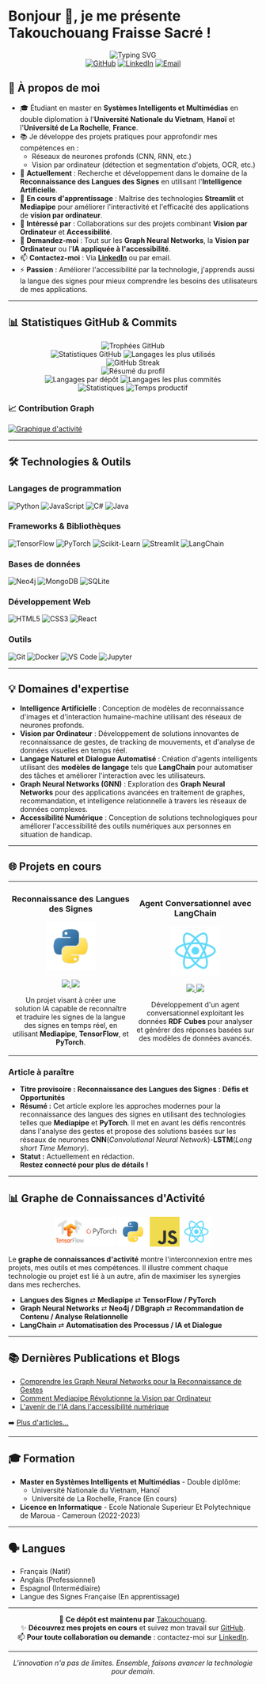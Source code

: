 # Bonjour 👋, je me présente Takouchouang Fraisse Sacré !

<div align="center">
  <img src="https://readme-typing-svg.herokuapp.com?font=Fira+Code&weight=600&size=24&duration=3000&pause=1000&color=A63DF7&width=435&lines=Étudiant+en+Master;Vision+par+Ordinateur;Reconnaissance+des+Langues+des+Signes;Intelligence+Artificielle" alt="Typing SVG" />
</div>

<div align="center">
  <a href="https://github.com/Takouchouang"><img src="https://img.shields.io/badge/GitHub-100000?style=for-the-badge&logo=github&logoColor=white" alt="GitHub"/></a>
  <a href="https://www.linkedin.com/in/takouchouang-fraisse-sacre-a0761a312/"><img src="https://img.shields.io/badge/LinkedIn-0077B5?style=for-the-badge&logo=linkedin&logoColor=white" alt="LinkedIn"/></a>
  <a href="mailto:votre.email@example.com"><img src="https://img.shields.io/badge/Email-D14836?style=for-the-badge&logo=gmail&logoColor=white" alt="Email"/></a>
</div>

## 🚀 À propos de moi

- 🎓 Étudiant en master en **Systèmes Intelligents et Multimédias** en double diplomation à l'**Université Nationale du Vietnam**, **Hanoï** et l'**Université de La Rochelle**, **France**.
- 📚 Je développe des projets pratiques pour approfondir mes compétences en :
  - Réseaux de neurones profonds (CNN, RNN, etc.)
  - Vision par ordinateur (détection et segmentation d'objets, OCR, etc.)
- 🔭 **Actuellement** : Recherche et développement dans le domaine de la **Reconnaissance des Langues des Signes** en utilisant l'**Intelligence Artificielle**.
- 🌱 **En cours d'apprentissage** : Maîtrise des technologies **Streamlit** et **Mediapipe** pour améliorer l'interactivité et l'efficacité des applications de **vision par ordinateur**.
- 👯 **Intéressé par** : Collaborations sur des projets combinant **Vision par Ordinateur** et **Accessibilité**.
- 💬 **Demandez-moi** : Tout sur les **Graph Neural Networks**, la **Vision par Ordinateur** ou l'**IA appliquée à l'accessibilité**.
- 📫 **Contactez-moi** : Via [**LinkedIn**](https://www.linkedin.com/in/takouchouang-fraisse-sacre-a0761a312/) ou par email.
- ⚡ **Passion** : Améliorer l'accessibilité par la technologie, j'apprends aussi la langue des signes pour mieux comprendre les besoins des utilisateurs de mes applications.

---

## 📊 Statistiques GitHub & Commits

<div align="center">
  <img src="https://github-profile-trophy.vercel.app/?username=Takouchouang&theme=radical&no-frame=true&row=1&column=7" alt="Trophées GitHub" />
</div>

<div align="center">
  <img height="180em" src="https://github-readme-stats.vercel.app/api?username=Takouchouang&show_icons=true&count_private=true&include_all_commits=true&theme=radical" alt="Statistiques GitHub" />
  <img height="180em" src="https://github-readme-stats.vercel.app/api/top-langs/?username=Takouchouang&layout=compact&theme=radical" alt="Langages les plus utilisés" />
</div>

<div align="center">
  <img src="https://github-readme-streak-stats.herokuapp.com/?user=Takouchouang&theme=radical" alt="GitHub Streak" />
</div>

<div align="center">
  <img src="https://github-profile-summary-cards.vercel.app/api/cards/profile-details?username=Takouchouang&theme=radical" alt="Résumé du profil" />
</div>

<div align="center">
  <img src="https://github-profile-summary-cards.vercel.app/api/cards/repos-per-language?username=Takouchouang&theme=radical" alt="Langages par dépôt" />
  <img src="https://github-profile-summary-cards.vercel.app/api/cards/most-commit-language?username=Takouchouang&theme=radical" alt="Langages les plus commités" />
</div>

<div align="center">
  <img src="https://github-profile-summary-cards.vercel.app/api/cards/stats?username=Takouchouang&theme=radical" alt="Statistiques" />
  <img src="https://github-profile-summary-cards.vercel.app/api/cards/productive-time?username=Takouchouang&theme=radical" alt="Temps productif" />
</div>

### 📈 Contribution Graph

[![Graphique d'activité](https://activity-graph.herokuapp.com/graph?username=Takouchouang&theme=react-dark&area=true&hide_border=true)](https://github.com/ashutosh00710/github-readme-activity-graph)

---

## 🛠️ Technologies & Outils

### Langages de programmation
![Python](https://img.shields.io/badge/Python-3776AB?style=for-the-badge&logo=python&logoColor=white)
![JavaScript](https://img.shields.io/badge/JavaScript-F7DF1E?style=for-the-badge&logo=javascript&logoColor=black)
![C#](https://img.shields.io/badge/C%23-239120?style=for-the-badge&logo=c-sharp&logoColor=white)
![Java](https://img.shields.io/badge/Java-ED8B00?style=for-the-badge&logo=openjdk&logoColor=white)

### Frameworks & Bibliothèques
![TensorFlow](https://img.shields.io/badge/TensorFlow-FF6F00?style=for-the-badge&logo=tensorflow&logoColor=white)
![PyTorch](https://img.shields.io/badge/PyTorch-EE4C2C?style=for-the-badge&logo=pytorch&logoColor=white)
![Scikit-Learn](https://img.shields.io/badge/scikit_learn-F7931E?style=for-the-badge&logo=scikit-learn&logoColor=white)
![Streamlit](https://img.shields.io/badge/Streamlit-FF4B4B?style=for-the-badge&logo=Streamlit&logoColor=white)
![LangChain](https://img.shields.io/badge/LangChain-00873C?style=for-the-badge&logo=chainlink&logoColor=white)

### Bases de données
![Neo4j](https://img.shields.io/badge/Neo4j-008CC1?style=for-the-badge&logo=neo4j&logoColor=white)
![MongoDB](https://img.shields.io/badge/MongoDB-4EA94B?style=for-the-badge&logo=mongodb&logoColor=white)
![SQLite](https://img.shields.io/badge/SQLite-07405E?style=for-the-badge&logo=sqlite&logoColor=white)

### Développement Web
![HTML5](https://img.shields.io/badge/HTML5-E34F26?style=for-the-badge&logo=html5&logoColor=white)
![CSS3](https://img.shields.io/badge/CSS3-1572B6?style=for-the-badge&logo=css3&logoColor=white)
![React](https://img.shields.io/badge/React-20232A?style=for-the-badge&logo=react&logoColor=61DAFB)

### Outils
![Git](https://img.shields.io/badge/GIT-E44C30?style=for-the-badge&logo=git&logoColor=white)
![Docker](https://img.shields.io/badge/Docker-2CA5E0?style=for-the-badge&logo=docker&logoColor=white)
![VS Code](https://img.shields.io/badge/VSCode-0078D4?style=for-the-badge&logo=visual%20studio%20code&logoColor=white)
![Jupyter](https://img.shields.io/badge/Jupyter-F37626.svg?&style=for-the-badge&logo=Jupyter&logoColor=white)

---

## 💡 Domaines d'expertise

- **Intelligence Artificielle** : Conception de modèles de reconnaissance d'images et d'interaction humaine-machine utilisant des réseaux de neurones profonds.
- **Vision par Ordinateur** : Développement de solutions innovantes de reconnaissance de gestes, de tracking de mouvements, et d'analyse de données visuelles en temps réel.
- **Langage Naturel et Dialogue Automatisé** : Création d'agents intelligents utilisant des **modèles de langage** tels que **LangChain** pour automatiser des tâches et améliorer l'interaction avec les utilisateurs.
- **Graph Neural Networks (GNN)** : Exploration des **Graph Neural Networks** pour des applications avancées en traitement de graphes, recommandation, et intelligence relationnelle à travers les réseaux de données complexes.
- **Accessibilité Numérique** : Conception de solutions technologiques pour améliorer l'accessibilité des outils numériques aux personnes en situation de handicap.

---

## 🌐 Projets en cours

<div align="center">
  <table>
    <tr>
      <td width="50%">
        <h3 align="center">Reconnaissance des Langues des Signes</h3>
        <div align="center">
          <a href="https://github.com/Takouchouang/sign-language-recognition" target="_blank">
            <img src="https://raw.githubusercontent.com/github/explore/80688e429a7d4ef2fca1e82350fe8e3517d3494d/topics/python/python.png" width="100" alt="Projet Reconnaissance des Langues des Signes"/>
          </a>
          <p>
            <a href="https://github.com/Takouchouang/sign-language-recognition" target="_blank">
              <img src="https://img.shields.io/badge/CODE-ff9?style=for-the-badge&logo=github&logoColor=black"/>
            </a>
            <a href="https://github.com/Takouchouang/sign-language-recognition" target="_blank">
              <img src="https://img.shields.io/badge/DEMO-39FF14?style=for-the-badge&logo=github&logoColor=black"/>
            </a>
          </p>
          <p>Un projet visant à créer une solution IA capable de reconnaître et traduire les signes de la langue des signes en temps réel, en utilisant <strong>Mediapipe</strong>, <strong>TensorFlow</strong>, et <strong>PyTorch</strong>.</p>
        </div>
      </td>
      <td width="50%">
        <h3 align="center">Agent Conversationnel avec LangChain</h3>
        <div align="center">
          <a href="https://github.com/Takouchouang/langchain-agent" target="_blank">
            <img src="https://raw.githubusercontent.com/github/explore/80688e429a7d4ef2fca1e82350fe8e3517d3494d/topics/react/react.png" width="100" alt="Agent Conversationnel"/>
          </a>
          <p>
            <a href="https://github.com/Takouchouang/langchain-agent" target="_blank">
              <img src="https://img.shields.io/badge/CODE-ff9?style=for-the-badge&logo=github&logoColor=black"/>
            </a>
            <a href="https://github.com/Takouchouang/langchain-agent" target="_blank">
              <img src="https://img.shields.io/badge/DEMO-39FF14?style=for-the-badge&logo=github&logoColor=black"/>
            </a>
          </p>
          <p>Développement d'un agent conversationnel exploitant les données <strong>RDF Cubes</strong> pour analyser et générer des réponses basées sur des modèles de données avancés.</p>
        </div>
      </td>
    </tr>
  </table>
</div>

### **Article à paraître**
- **Titre provisoire :** **Reconnaissance des Langues des Signes** : **Défis et Opportunités**  
- **Résumé :** Cet article explore les approches modernes pour la reconnaissance des langues des signes en utilisant des technologies telles que **Mediapipe** et **PyTorch**. Il met en avant les défis rencontrés dans l'analyse des gestes et propose des solutions basées sur les réseaux de neurones **CNN**(*Convolutional Neural Network*)-**LSTM**(*Long short Time Memory*).  
- **Statut :** Actuellement en rédaction.  
**Restez connecté pour plus de détails !**

---

## 📊 Graphe de Connaissances d'Activité

<div align="center">
  <img src="https://raw.githubusercontent.com/github/explore/80688e429a7d4ef2fca1e82350fe8e3517d3494d/topics/tensorflow/tensorflow.png" width="60" alt="TensorFlow"/>
  <img src="https://raw.githubusercontent.com/github/explore/80688e429a7d4ef2fca1e82350fe8e3517d3494d/topics/pytorch/pytorch.png" width="60" alt="PyTorch"/>
  <img src="https://raw.githubusercontent.com/github/explore/80688e429a7d4ef2fca1e82350fe8e3517d3494d/topics/python/python.png" width="60" alt="Python"/>
  <img src="https://raw.githubusercontent.com/github/explore/80688e429a7d4ef2fca1e82350fe8e3517d3494d/topics/javascript/javascript.png" width="60" alt="JavaScript"/>
  <img src="https://raw.githubusercontent.com/github/explore/80688e429a7d4ef2fca1e82350fe8e3517d3494d/topics/react/react.png" width="60" alt="React"/>
</div>

Le **graphe de connaissances d'activité** montre l'interconnexion entre mes projets, mes outils et mes compétences. Il illustre comment chaque technologie ou projet est lié à un autre, afin de maximiser les synergies dans mes recherches.

- **Langues des Signes** ⇄ **Mediapipe** ⇄ **TensorFlow / PyTorch**
- **Graph Neural Networks** ⇄ **Neo4j / DBgraph** ⇄ **Recommandation de Contenu / Analyse Relationnelle**
- **LangChain** ⇄ **Automatisation des Processus / IA et Dialogue**

---

## 📚 Dernières Publications et Blogs

<!-- BLOG-POST-LIST:START -->
- [Comprendre les Graph Neural Networks pour la Reconnaissance de Gestes](https://github.com/Takouchouang)
- [Comment Mediapipe Révolutionne la Vision par Ordinateur](https://github.com/Takouchouang)
- [L'avenir de l'IA dans l'accessibilité numérique](https://github.com/Takouchouang)
<!-- BLOG-POST-LIST:END -->

➡️ [Plus d'articles...](https://github.com/Takouchouang)

---

## 🎓 Formation

- **Master en Systèmes Intelligents et Multimédias** - Double diplôme:
  - Université Nationale du Vietnam, Hanoï
  - Université de La Rochelle, France
  (En cours)
- **Licence en Informatique** - Ecole Nationale Superieur Et Polytechnique de Maroua - Cameroun (2022-2023)

---

## 🗣️ Langues

- Français (Natif)
- Anglais (Professionnel)
- Espagnol (Intermédiaire)
- Langue des Signes Française (En apprentissage)

---

<div align="center">
  🌟 <strong>Ce dépôt est maintenu par</strong> <a href="https://github.com/Takouchouang">Takouchouang</a>.<br>
  ✨ <strong>Découvrez mes projets en cours</strong> et suivez mon travail sur <a href="https://github.com/Takouchouang">GitHub</a>.<br>
  📫 <strong>Pour toute collaboration ou demande</strong> : contactez-moi sur <a href="https://www.linkedin.com/in/takouchouang-fraisse-sacre-a0761a312/">LinkedIn</a>.
</div>

---

<div align="center">
  <i>L'innovation n'a pas de limites. Ensemble, faisons avancer la technologie pour demain.</i>
</div>
